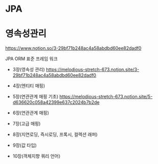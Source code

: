 # JPA




# 영속성관리
https://www.notion.so/3-29bf71b248ac4a58abdbd60ee82dadf0




JPA ORM 표준 프레임 워크 
- 3장(영속성 관리)
https://melodious-stretch-673.notion.site/3-29bf71b248ac4a58abdbd60ee82dadf0

- 4장(엔티티 매핑)

- 5장(연관관계 매핑 기초)
https://melodious-stretch-673.notion.site/5-d636620c058a42399e637c2024b7b2de

- 6장(연관관계 매핑)

- 7장(고급 매핑)

- 8장(지연로딩, 즉시로딩, 프록시, 컬렉션 래퍼)

- 9장(값 타입)

- 10장(객체지향 쿼리 언어)


